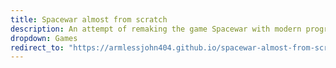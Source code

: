 ```yaml
---
title: Spacewar almost from scratch
description: An attempt of remaking the game Spacewar with modern programming languages
dropdown: Games
redirect_to: "https://armlessjohn404.github.io/spacewar-almost-from-scratch/"
---
```

